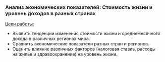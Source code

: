 ### Анализ экономических показателей: Стоимость жизни и уровень доходов в разных странах

<u>Цели работы:</u>

- Выявить тенденции изменения стоимости жизни и среднемесячного дохода в различных регионах мира.
- Сравнить экономические показатели разных стран и регионов.
- Оценить влияние различных факторов (налоговая ставка, расходы на жилье и здравоохранение) на уровень жизни.
